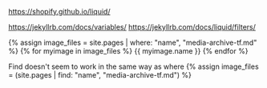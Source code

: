 https://shopify.github.io/liquid/ 

https://jekyllrb.com/docs/variables/
https://jekyllrb.com/docs/liquid/filters/

{% assign image_files = site.pages | where: "name", "media-archive-tf.md" %}
{% for myimage in image_files %}
  {{ myimage.name }}
{% endfor %}

Find doesn't seem to work in the same way as where
{% assign image_files = (site.pages | find: "name", "media-archive-tf.md") %}